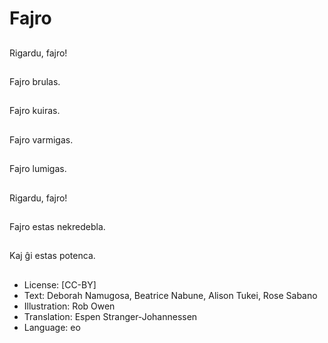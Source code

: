 # Fajro

##
Rigardu, fajro!

##
Fajro brulas.

##
Fajro kuiras.

##
Fajro varmigas.

##
Fajro lumigas.

##
Rigardu, fajro!

##
Fajro estas nekredebla.

##
Kaj ĝi estas potenca.

##
* License: [CC-BY]
* Text: Deborah Namugosa, Beatrice Nabune, Alison Tukei, Rose Sabano
* Illustration: Rob Owen
* Translation: Espen Stranger-Johannessen
* Language: eo
